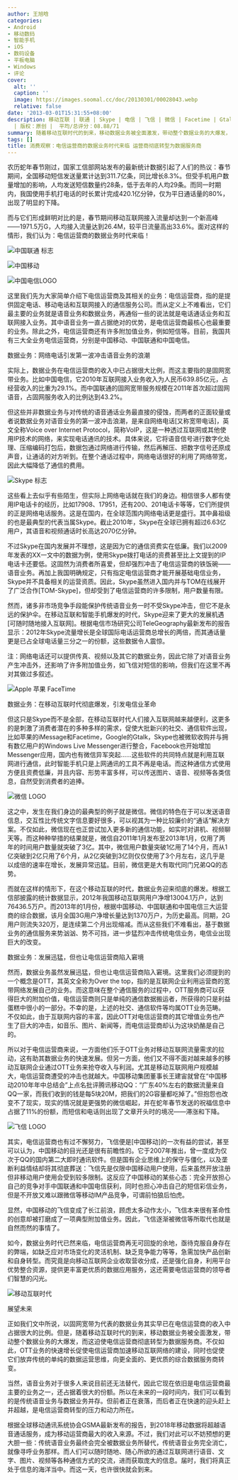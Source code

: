 ```yaml
---
author: 王旭晗
categories:
- Android
- 移动数码
- 智能手机
- iOS
- 数码设备
- 平板电脑
- Windows
- 评论
cover:
  alt: ''
  caption: ''
  image: https://images.soomal.cc/doc/20130301/00028043.webp
  relative: false
date: '2013-03-01T15:31:55+08:00'
description: 移动互联 | 联通 | Skype | 电信 | 飞信 | 微信 | Facetime | Gtalk | 移动 | 源自：www.soomal.com
  | 版权：原创 |  平均/总评分：08.88/71
summary: 随着移动互联时代的到来，移动数据业务被全面激发，带动整个数据业务的大爆发，而这迫使电信运营商彻底转型为数据服务商。不仅如此，OTT业务的快速增长促使电信运营商加速移动互联网络的建设，同时也促使它们放弃传统的单纯的数据运营思维，向更全面的、更优质的……
tags: []
title: 消费观察：电信运营商的数据业务时代来临 运营商彻底转型为数据服务商
---
```


农历蛇年春节刚过，国家工信部网站发布的最新统计数据引起了人们的热议：春节期间，全国移动短信发送量累计达到311.7亿条，同比增长8.3%。但受手机用户数量增加的影响，人均发送短信数量约28条，低于去年的人均29条。而同一时期内，我国使用手机打电话的时长累计完成420.1亿分钟，仅为平日通话量的80%，出现了明显的下降。



而与它们形成鲜明对比的是，春节期间移动互联网接入流量却达到一个新高峰――1971.5万G，人均接入流量达到26.4M，较平日流量高出33.6%。面对这样的情形，我们认为：电信运营商的数据业务时代来临！



![中国联通 标志](https://images.soomal.cc/doc/20100901/00007019.webp)



![中国移动](https://images.soomal.cc/doc/20100916/00007263.webp)



![中国电信LOGO](https://images.soomal.cc/doc/20130301/00028040.webp)



这里我们先为大家简单介绍下电信运营商及其相关的业务：电信运营商，指的是提供固定电话、移动电话和互联网接入的通信服务公司。而从定义上不难看出，它们最主要的业务就是语音业务和数据业务，再通俗一些的说法就是电话通话业务和互联网接入业务。其中语音业务一直占据绝对的优势，是电信运营商最核心也最重要的业务。除此之外，电信运营商还有许多附加值业务，例如短信等。目前，我国共有三大全业务电信运营商，分别是中国移动、中国联通和中国电信。



数据业务：网络电话引发第一波冲击语音业务的浪潮



实际上，数据业务在电信运营商的收入中已占据很大比例，而这主要指的是固网宽带业务。比如中国电信，它2010年互联网接入业务收入为人民币639.85亿元，占经营收入的比重为29.1%。而中国联通的固网宽带服务规模在2011年首次超过固网语音，占固网服务收入的比例达到43.2%。



但这些并非数据业务与对传统的语音通话业务最直接的侵蚀，而两者的正面较量或者说数据业务对语音业务的第一波冲击浪潮，是来自网络电话[又称宽带电话]，英文全称Voice over Internet Protocol，简称VoIP，这是一种透过互联网或其他使用IP技术的网络，来实现电话通讯的技术。具体来说，它将语音信号进行数字化处理、压缩编码打包后，数据包通过网络进行传输，然后再解压、把数字信号还原成声音，让通话的对方听到。在整个通话过程中，网络电话很好的利用了网络带宽，因此大幅降低了通信的费用。



![Skype 标志](https://images.soomal.cc/doc/20100918/00007285.webp)



这些看上去似乎有些陌生，但实际上网络电话就在我们的身边。相信很多人都有使用IP电话卡的经历，比如17908、17951，还有200、201电话卡等等，它们所提供的正是网络电话服务。这是在国内，在全球范围内网络电话更是盛行。其中鼻祖级的也是最典型的代表当属Skype。截止2010年，Skype在全球已拥有超过6.63亿用户，其语音和视频通话时长高达2070亿分钟。



不过Skype在国内发展并不理想，这是因为它的通信资费实在低廉。我们以2009年发表的XX一文中的数据为例，使用Skype拨打电话的资费甚至比上文提到的IP电话卡还要低。这固然为消费者所喜爱，但却强烈冲击了电信运营商的铁饭碗――语音业务。再加上我国明确规定，只有指定电信运营商才能开展基础电信业务，Skype并不具备相关的运营资质。因此，Skype虽然进入国内并与TOM在线展开了广泛合作[TOM-Skype]，但却受到了电信运营商的许多限制，用户数量有限。



然而，诸多非市场竞争手段能保护传统语音业务一时不受Skype冲击，但它不是永远的保护伞。在移动互联和智能手机爆发的时代，Skype迎来了更大的发展机遇[可随时随地接入互联网]。根据电信市场研究公司TeleGeography最新发布的报告显示：2012年Skype流量增长是全球国际电话运营商总增长的两倍，而其通话量更是已占全球电话量三分之一的份额，这些数据令人震惊。



注：网络电话还可以提供传真、视频以及其它的数据业务，因此它除了对语音业务产生冲击外，还影响了许多附加值业务，如飞信对短信的影响，但我们在这里不再对其做过多叙述。



![Apple 苹果 FaceTime](https://images.soomal.cc/doc/20110628/00011765.webp)



数据业务：在移动互联时代彻底爆发，引发电信业革命



但这只是Skype而不是全部，在移动互联时代人们接入互联网越来越便利，这更多的是刺激了消费者潜在的多种多样的需求，促使大批新兴的社交、通信软件出现，比如苹果的iMessage和Facetime，Google的Gtalk，Skype也被微软收购并与拥有数亿用户的Windows Live Messenger进行整合，Facebook也开始增加Messenger应用，国内也有微信异军突起……这些软件的共同特点就是利用互联网进行通信，此时智能手机只是上网通讯的工具不再是电话。而这种通信方式使用方便且资费低廉，并且内容、形势丰富多样，可以传送图片、语音、视频等各类信息，自然受到消费者的追捧。



![微信 LOGO](https://images.soomal.cc/doc/20130301/00028041.webp)



这之中，发生在我们身边的最典型的例子就是微信。微信的特色在于可以发送语音信息，交互性比传统文字信息要好很多，可以视其为一种比较廉价的“通话”解决方案。不仅如此，微信现在也正尝试加入更多新的通信功能，如实时对讲机、视频聊天等。而这种种举措的结果就是，微信自2011年1月发布至2013年1月，仅用了两年的时间用户数量就突破了3亿。其中，微信用户数量突破1亿用了14个月，而从1亿突破到2亿只用了6个月，从2亿突破到3亿则仅仅使用了3个月左右，这几乎是以成倍的速率在增长，发展异常迅猛。目前，微信更是大有取代同门兄弟QQ的态势。



而就在这样的情形下，在这个移动互联的时代，数据业务迎来彻底的爆发。根据工信部披露的统计数据显示，2012年我国移动互联网用户净增13004.1万户，达到76436.5万户。而2013年的1月份，根据中国移动、中国联通和中国电信三大运营商的综合数据，该月全国3G用户净增长量达到1370万户，为历史最高。同期，2G用户则流失320万，是连续第二个月出现缩减。而从这些我们不难看出，基于数据业务的通信服务来势汹汹、势不可挡，进一步猛烈冲击传统电信业务，电信业出现巨大的改变。



数据业务：发展迅猛，但也让电信运营商陷入窘境



然而，数据业务虽然发展迅猛，但也让电信运营商陷入窘境。这里我们必须提到的一个概念是OTT，其英文全称为Over the top，指的是互联网企业利用运营商的宽带网络发展自己的业务。而这意味在整个通信服务的过程中，OTT服务商可以获得巨大的附加价值，电信运营商则只是单纯的通信数据搬运者，所获得的只是利益蛋糕中很小的一部分。不幸的是，上述的社交、通信软件等均属OTT业务范畴。不仅如此，由于互联网内容的丰富，因此OTT对电信运营商的其它增值业务也产生了巨大的冲击，如音乐、图片、新闻等，而电信运营商却认为这块奶酪是自己的。



所以对于电信运营商来说，一方面他们乐于OTT业务对移动互联网流量需求的拉动，这有助其数据业务的快速发展。但另一方面，他们又不得不面对越来越多的移动互联网企业通过OTT业务来抢夺收入与利润。尤其是移动互联网用户规模越大，电信运营商遭受的冲击也就越大。中国移动集团董事长王建宙就曾在“中国移动2010年年中总结会”上点名批评腾讯移动QQ：“广东40%左右的数据流量来自QQ一家，而我们收到的钱是每5块20M，把我们的2G容量都吃掉了。”但抱怨也改变不了现实，现实的情况就是更强势的微信崛起，并在蛇年春节发送的祝福信息中占据了11%的份额，而短信和电话则出现了文章开头时的境况――滞涨和下降。



![飞信 LOGO](https://images.soomal.cc/doc/20130301/00028042.webp)



其实，电信运营商也有过不懈努力，飞信便是[中国移动]的一次有益的尝试，甚至可以认为，中国移动的目光还是很有前瞻性的。它于2007年推出，曾一度成为仅次于QQ的国内第二大即时通讯软件。但是国有企业思维上的保守与僵化，以及垄断利益情结却将其彻底葬送：飞信先是仅限中国移动用户使用，后来虽然开放注册但非移动用户使用会受到较多限制。这反应了中国移动的某些心态：完全开放担心自己的竞争对手中国联通和中国电信获利，同时也担心冲击自己的短信彩信业务，但是不开放又难以跟微信等移动IM产品竞争，可谓前怕狼后怕虎。



显然，中国移动的飞信变成了长江前浪，顾虑太多动作太小，飞信本来很有革命性的创意却被打磨成了一项典型附加值业务。因此，飞信逐渐被微信等所取代也就是自然而然的事情了。



如今，数据业务时代已然来临，电信运营商再无可回旋的余地，亟待克服自身存在的弊端，如缺乏应对市场变化的灵活机制、缺乏竞争能力等等，急需加快产品创新和自身转型。而究竟是向移动互联网企业收取营收分成，还是强化自身，利用平台优势整合资源，提供更丰富更优质的数据应用服务，这还需要电信运营商的领导者们智慧的闪光。



![移动互联时代](https://images.soomal.cc/doc/20130301/00028043.webp)



展望未来



正如我们文中所说，以固网宽带为代表的数据业务其实早已在电信运营商的收入中占据很大的比例。但是，随着移动互联时代的到来，移动数据业务被全面激发，带动整个数据业务的大爆发，而这迫使电信运营商彻底转型为数据服务商。不仅如此，OTT业务的快速增长促使电信运营商加速移动互联网络的建设，同时也促使它们放弃传统的单纯的数据运营思维，向更全面的、更优质的综合数据服务商转变。



当然，语音业务对于很多人来说目前还无法替代，因此它现在依旧是电信运营商最主要的业务之一，还占据着很大的份额。所以在未来的一段时间内，我们可以看到的是传统语音业务与数据业务并存。但前者正在衰落，而后者正在快速的迎头赶上并超越，是电信运营商转型的压力和动力所在。



根据全球移动通讯系统协会GSMA最新发布的报告，到2018年移动数据将超越语音通话服务，成为移动运营商最大的收入来源。不过，我们对此可以不妨预想的更大胆一些：传统语音业务最终会完全被数据业务所替代，传统语音业务完全消亡，就像寻呼业务那样。而人们可以随时随地、随心所欲的通过互联网进行语音、文字、图片、视频等各种通信方式的交流，进而获取庞大的信息。届时，我们将真正处于信息的海洋当中。而这一天，也许很快就会到来。